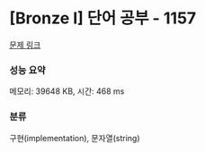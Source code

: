 # [Bronze I] 단어 공부 - 1157 

[문제 링크](https://www.acmicpc.net/problem/1157) 

### 성능 요약

메모리: 39648 KB, 시간: 468 ms

### 분류

구현(implementation), 문자열(string)

